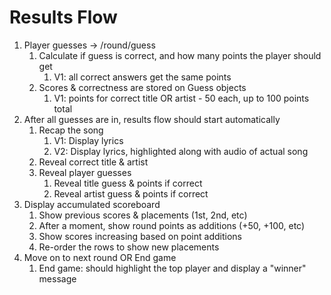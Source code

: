 # Results Flow

1. Player guesses -> /round/guess
   1. Calculate if guess is correct, and how many points the player should get
      1. V1: all correct answers get the same points
   2. Scores & correctness are stored on Guess objects
      1. V1: points for correct title OR artist - 50 each, up to 100 points total
2. After all guesses are in, results flow should start automatically
   1. Recap the song 
      1. V1: Display lyrics
      2. V2: Display lyrics, highlighted along with audio of actual song
   2. Reveal correct title & artist
   3. Reveal player guesses 
      1. Reveal title guess & points if correct
      2. Reveal artist guess & points if correct
3. Display accumulated scoreboard
   1. Show previous scores & placements (1st, 2nd, etc)
   2. After a moment, show round points as additions (+50, +100, etc)
   3. Show scores increasing based on point additions
   4. Re-order the rows to show new placements 
4. Move on to next round OR End game
   1. End game: should highlight the top player and display a "winner" message